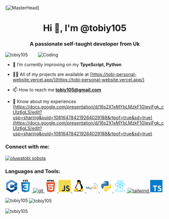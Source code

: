 [![MasterHead](https://whatifgaming.com/wp-content/uploads/2022/03/Open-A-New-Window.gif)]
<h1 align="center">Hi 👋, I'm @tobiy105</h1>
<h3 align="center">A passionate self-taught developer from Uk</h3>
<img align="right" alt="Coding" width="400" src="https://gifdb.com/images/high/coding-animated-laptop-flow-stream-ja04010rm5o68zfk.gif">

<p align="left"> <img src="https://komarev.com/ghpvc/?username=tobiy105&label=Profile%20views&color=0e75b6&style=flat" alt="tobiy105" /> </p>

- 🌱 I’m currently improving on my **TpyeScript, Python**

- 👨‍💻 All of my projects are available at [https://tobi-personal-website.vercel.app/](https://tobi-personal-website.vercel.app/)

- 📫 How to reach me **tobiy105@gmail.com**

- 📄 Know about my experiences [https://docs.google.com/presentation/d/16s2X1xMYbLMzkF1GleviFgk_cUlz6gLS/edit?usp=sharing&ouid=108164784219264029188&rtpof=true&sd=true](https://docs.google.com/presentation/d/16s2X1xMYbLMzkF1GleviFgk_cUlz6gLS/edit?usp=sharing&ouid=108164784219264029188&rtpof=true&sd=true)

<h3 align="left">Connect with me:</h3>
<p align="left">
<a href="https://linkedin.com/in/oluwatobi sobola" target="blank"><img align="center" src="https://raw.githubusercontent.com/rahuldkjain/github-profile-readme-generator/master/src/images/icons/Social/linked-in-alt.svg" alt="oluwatobi sobola" height="30" width="40" /></a>
</p>

<h3 align="left">Languages and Tools:</h3>
<p align="left"> <a href="https://www.w3schools.com/cpp/" target="_blank" rel="noreferrer"> <img src="https://raw.githubusercontent.com/devicons/devicon/master/icons/cplusplus/cplusplus-original.svg" alt="cplusplus" width="40" height="40"/> </a> <a href="https://www.w3schools.com/css/" target="_blank" rel="noreferrer"> <img src="https://raw.githubusercontent.com/devicons/devicon/master/icons/css3/css3-original-wordmark.svg" alt="css3" width="40" height="40"/> </a> <a href="https://git-scm.com/" target="_blank" rel="noreferrer"> <img src="https://www.vectorlogo.zone/logos/git-scm/git-scm-icon.svg" alt="git" width="40" height="40"/> </a> <a href="https://www.w3.org/html/" target="_blank" rel="noreferrer"> <img src="https://raw.githubusercontent.com/devicons/devicon/master/icons/html5/html5-original-wordmark.svg" alt="html5" width="40" height="40"/> </a> <a href="https://developer.mozilla.org/en-US/docs/Web/JavaScript" target="_blank" rel="noreferrer"> <img src="https://raw.githubusercontent.com/devicons/devicon/master/icons/javascript/javascript-original.svg" alt="javascript" width="40" height="40"/> </a> <a href="https://www.linux.org/" target="_blank" rel="noreferrer"> <img src="https://raw.githubusercontent.com/devicons/devicon/master/icons/linux/linux-original.svg" alt="linux" width="40" height="40"/> </a> <a href="https://www.mysql.com/" target="_blank" rel="noreferrer"> <img src="https://raw.githubusercontent.com/devicons/devicon/master/icons/mysql/mysql-original-wordmark.svg" alt="mysql" width="40" height="40"/> </a> <a href="https://www.python.org" target="_blank" rel="noreferrer"> <img src="https://raw.githubusercontent.com/devicons/devicon/master/icons/python/python-original.svg" alt="python" width="40" height="40"/> </a> <a href="https://reactjs.org/" target="_blank" rel="noreferrer"> <img src="https://raw.githubusercontent.com/devicons/devicon/master/icons/react/react-original-wordmark.svg" alt="react" width="40" height="40"/> </a> <a href="https://tailwindcss.com/" target="_blank" rel="noreferrer"> <img src="https://www.vectorlogo.zone/logos/tailwindcss/tailwindcss-icon.svg" alt="tailwind" width="40" height="40"/> </a> <a href="https://www.typescriptlang.org/" target="_blank" rel="noreferrer"> <img src="https://raw.githubusercontent.com/devicons/devicon/master/icons/typescript/typescript-original.svg" alt="typescript" width="40" height="40"/> </a> </p>

<p><img align="left" src="https://github-readme-stats.vercel.app/api/top-langs?username=tobiy105&show_icons=true&locale=en&layout=compact" alt="tobiy105" /></p>

<p>&nbsp;<img align="center" src="https://github-readme-stats.vercel.app/api?username=tobiy105&show_icons=true&locale=en" alt="tobiy105" /></p>

<p><img align="center" src="https://github-readme-streak-stats.herokuapp.com/?user=tobiy105&" alt="tobiy105" /></p>

